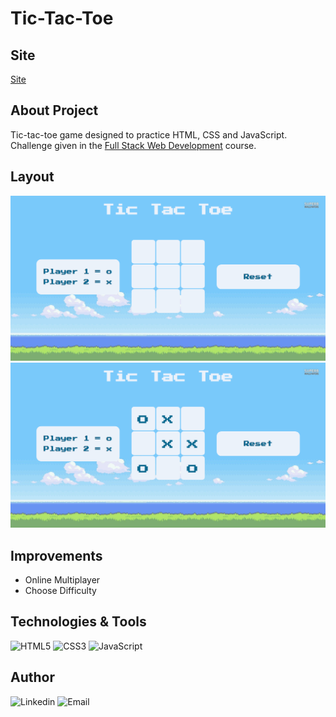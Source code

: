# Tic-Tac-Toe

## Site
[Site](https://tictactoe-zucheli.netlify.app)

## About Project
Tic-tac-toe game designed to practice HTML, CSS and JavaScript. Challenge given in the [Full Stack Web Development](https://programadorbr.com) course. 

## Layout 
![Mobile 1](https://github.com/Zucheli/Tic-Tac-Toe/blob/main/assets/tictac1.png)
![Mobile 2](https://github.com/Zucheli/Tic-Tac-Toe/blob/main/assets/tictac2.png)

## Improvements
- Online Multiplayer
- Choose Difficulty

## Technologies & Tools
![HTML5](https://img.shields.io/badge/HTML5-E34F26?style=for-the-badge&logo=html5&logoColor=white)
![CSS3](https://img.shields.io/badge/CSS3-1572B6?style=for-the-badge&logo=css3&logoColor=white)
![JavaScript](https://img.shields.io/badge/JavaScript-323330?style=for-the-badge&logo=javascript&logoColor=F7DF1E)

## Author
![Linkedin](https://img.shields.io/badge/Mateus_Zucheli-0077B5?style=for-the-badge&logo=linkedin&logoColor=white)
![Email](https://img.shields.io/badge/mateuszucheli@hotmail.com-0078D4?style=for-the-badge&logo=microsoft-outlook&logoColor=white)

